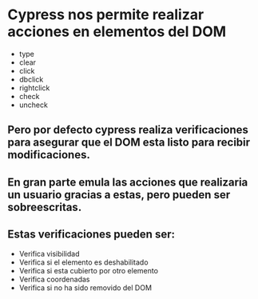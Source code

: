 
# Cypress nos permite realizar acciones en elementos del DOM

- type
- clear
- click
- dbclick
- rightclick
- check
- uncheck

## Pero por defecto cypress realiza verificaciones para asegurar que el DOM esta listo para recibir modificaciones.
## En gran parte emula las acciones que realizaria un usuario gracias a estas, pero pueden ser sobreescritas.
## Estas verificaciones pueden ser:

- Verifica visibilidad
- Verifica si el elemento es deshabilitado
- Verifica si esta cubierto por otro elemento
- Verifica coordenadas
- Verifica si no ha sido removido del DOM
